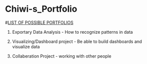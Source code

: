 # Chiwi-s_Portfolio


#[LIST OF POSSIBLE PORTFOLIOS](https://github.com/LordSeth12/Chiwi-s_Portfolio.git)


1. Exportary Data Analysis - How to recognize patterns in data

2. Visualizing/Dashboard project - Be able to build dashboards and visualize data

3. Collaberation Project - working with other people
